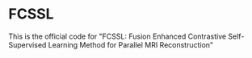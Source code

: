 # FCSSL
This is the official code for "FCSSL: Fusion Enhanced Contrastive Self-Supervised Learning Method for Parallel MRI Reconstruction"
